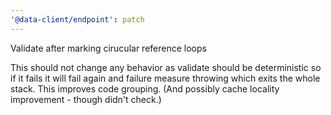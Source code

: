 ```yaml
---
'@data-client/endpoint': patch
---
```


Validate after marking cirucular reference loops

This should not change any behavior as validate should be deterministic so if it fails
it will fail again and failure measure throwing which exits the whole stack.
This improves code grouping. (And possibly cache locality improvement - though didn't check.)